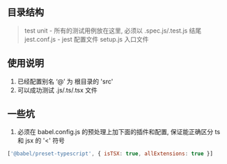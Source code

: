 ## 目录结构
> test
  > unit - 所有的测试用例放在这里, 必须以 .spec.js/.test.js 结尾
  > jest.conf.js - jest 配置文件
  > setup.js 入口文件

## 使用说明
1. 已经配置别名 ‘@’ 为 根目录的 'src'
2. 可以成功测试 .js/.ts/.tsx 文件

##  一些坑
1. 必须在 babel.config.js 的预处理上加下面的插件和配置, 保证能正确区分 ts 和 jsx 的 '<' 符号

```js
['@babel/preset-typescript', { isTSX: true, allExtensions: true }]
```
